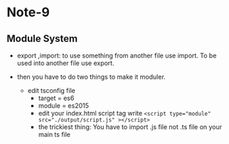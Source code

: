 # Note-9

## Module System

- export ,import: to use something from another file use import. To be used into another file use export.

- then you have to do two things to make it moduler.
  - edit tsconfig file
    - target = es6
    - module = es2015
    - edit your index.html script tag write
      `<script type="module" src="./output/script.js" ></script>`
    - the trickiest thing: You have to import .js file not .ts file on your main ts file
